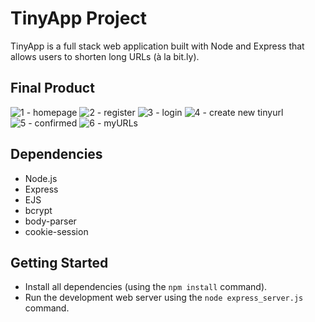 # TinyApp Project
TinyApp is a full stack web application built with Node and Express that allows users to shorten long URLs (à la bit.ly).

## Final Product
![1 - homepage](https://user-images.githubusercontent.com/41748727/158517831-8950b16f-047c-494c-a99f-994c5fedd8cc.png)
![2 - register](https://user-images.githubusercontent.com/41748727/158517833-02944aa1-8d3c-43ab-9085-a2ad6bea8ce1.png)
![3 - login](https://user-images.githubusercontent.com/41748727/158517835-f7bbe7d8-cbdd-4d98-a1a4-6b6776a4d308.png)
![4 - create new tinyurl](https://user-images.githubusercontent.com/41748727/158517836-068ed812-7520-4fe5-8a58-ec3d929ab599.png)
![5 - confirmed](https://user-images.githubusercontent.com/41748727/158517838-c6ca2527-0c22-4f53-a473-389c5a855a83.png)
![6 - myURLs](https://user-images.githubusercontent.com/41748727/158517842-e4ed35c1-6aed-4409-abc8-8f91091aea84.png)

## Dependencies
- Node.js
- Express
- EJS
- bcrypt
- body-parser
- cookie-session

## Getting Started
- Install all dependencies (using the `npm install` command).
- Run the development web server using the `node express_server.js` command.
